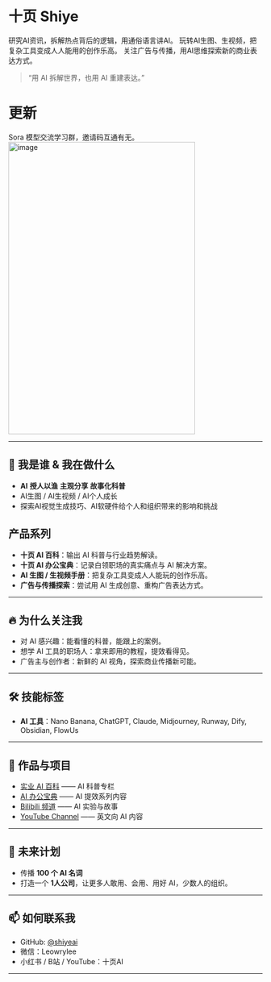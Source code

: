 # 十页 Shiye  
研究AI资讯，拆解热点背后的逻辑，用通俗语言讲AI。  玩转AI生图、生视频，把复杂工具变成人人能用的创作乐高。  关注广告与传播，用AI思维探索新的商业表达方式。
> “用 AI 拆解世界，也用 AI 重建表达。”

# 更新
Sora 模型交流学习群，邀请码互通有无。
<img width="370" height="580" alt="image" src="https://github.com/user-attachments/assets/a469d276-60c6-4010-9958-24dc3baecdff" />

---

## 👋 我是谁  & 我在做什么  
- **AI** **授人以渔** **主观分享** **故事化科普** 
- AI生图 / AI生视频 / AI个人成长 
- 探索AI视觉生成技巧、AI软硬件给个人和组织带来的影响和挑战

## 产品系列
- **十页 AI 百科**：输出 AI 科普与行业趋势解读。  
- **十页 AI 办公宝典**：记录白领职场的真实痛点与 AI 解决方案。  
- **AI 生图 / 生视频手册**：把复杂工具变成人人能玩的创作乐高。  
- **广告与传播探索**：尝试用 AI 生成创意、重构广告表达方式。  

---

## 🔥 为什么关注我  
- 对 AI 感兴趣：能看懂的科普，能跟上的案例。  
- 想学 AI 工具的职场人：拿来即用的教程，提效看得见。  
- 广告主与创作者：新鲜的 AI 视角，探索商业传播新可能。  

---

## 🛠️ 技能标签  
- **AI 工具**：Nano Banana, ChatGPT, Claude, Midjourney, Runway, Dify, Obsidian, FlowUs  


---

## 📂 作品与项目  
- [实业 AI 百科](#) —— AI 科普专栏  
- [AI 办公宝典](#) —— AI 提效系列内容  
- [Bilibili 频道](#) —— AI 实验与故事  
- [YouTube Channel](#) —— 英文向 AI 内容  

---

## 🌱 未来计划  
- 传播 **100 个 AI 名词**  
- 打造一个 **1人公司**，让更多人敢用、会用、用好 AI，少数人的组织。  

---

## 📫 如何联系我  
- GitHub: [@shiyeai](#)  
- 微信：Leowrylee
- 小红书 / B站 / YouTube：十页AI  

---
